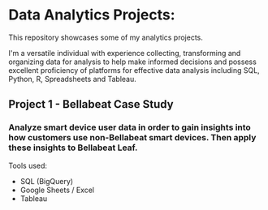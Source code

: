 # Data Analytics Projects:

This repository showcases some of my analytics projects.

I'm a versatile individual with experience collecting, transforming and organizing data for analysis to help make informed decisions and possess excellent proficiency of platforms for effective data analysis including SQL, Python, R, Spreadsheets and Tableau.


## Project 1 - Bellabeat Case Study
### Analyze smart device user data in order to gain insights into how customers use non-Bellabeat smart devices. Then apply these insights to Bellabeat Leaf.

Tools used:
* SQL (BigQuery)
* Google Sheets / Excel 
* Tableau
